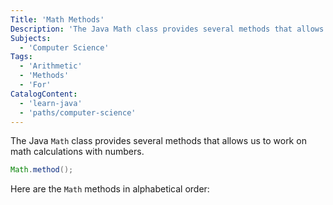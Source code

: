 ```yaml
---
Title: 'Math Methods'
Description: 'The Java Math class provides several methods that allows us to work on math calculations with numbers. java Math.method();  Here are the Math methods in alphabetical order:'
Subjects:
  - 'Computer Science'
Tags:
  - 'Arithmetic'
  - 'Methods'
  - 'For'
CatalogContent:
  - 'learn-java'
  - 'paths/computer-science'
---
```


The Java `Math` class provides several methods that allows us to work on math calculations with numbers.

```java
Math.method();
```

Here are the `Math` methods in alphabetical order:
